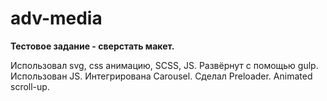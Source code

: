 # adv-media
<b>Тестовое задание - сверстать макет.</b>
<p>Использовал svg, css анимацию, SCSS, JS. Развёрнут с помощью gulp. Использован JS. Интегрирована Carousel. Сделал Preloader. Animated scroll-up.</p>
